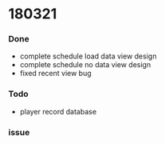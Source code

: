 # 180321

### Done
- complete schedule load data view design
- complete schedule no data view design
- fixed recent view bug

### Todo
- player record database

### issue
